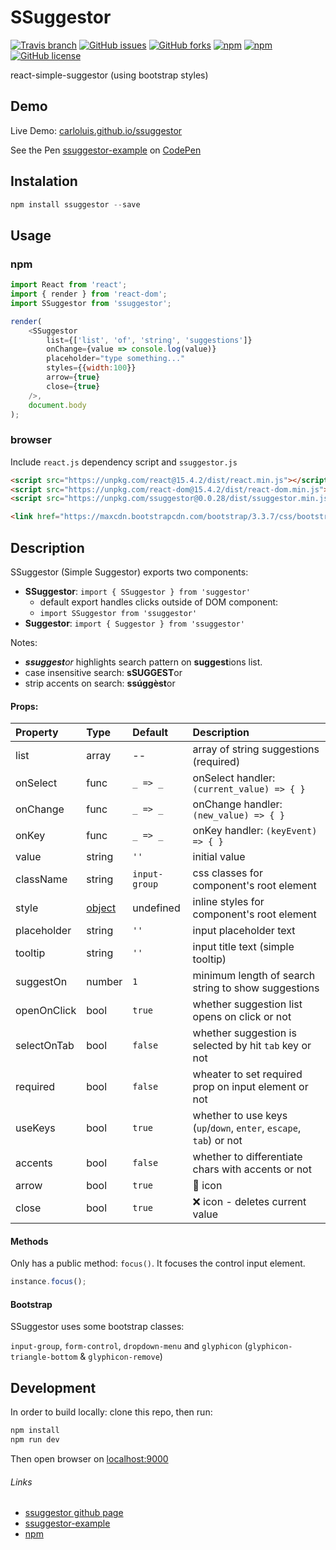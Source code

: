 # SSuggestor

[![Travis branch](https://img.shields.io/travis/carloluis/ssuggestor/master.svg)](https://travis-ci.org/carloluis/ssuggestor)
[![GitHub issues](https://img.shields.io/github/issues/carloluis/ssuggestor.svg)](https://github.com/carloluis/ssuggestor/issues)
[![GitHub forks](https://img.shields.io/github/forks/carloluis/ssuggestor.svg)](https://github.com/carloluis/ssuggestor/network)
[![npm](https://img.shields.io/npm/v/ssuggestor.svg)](https://www.npmjs.com/package/ssuggestor)
[![npm](https://img.shields.io/npm/dt/ssuggestor.svg)](https://npm-stat.com/charts.html?package=ssuggestor)
[![GitHub license](https://img.shields.io/badge/license-MIT-blue.svg)](https://raw.githubusercontent.com/carloluis/ssuggestor/master/LICENSE)

react-simple-suggestor (using bootstrap styles)

## Demo

Live Demo: [carloluis.github.io/ssuggestor](https://carloluis.github.io/ssuggestor/)

See the Pen [ssuggestor-example](http://codepen.io/carloluis/pen/rjpLYw/) on [CodePen](http://codepen.io)

## Instalation

```javascript
npm install ssuggestor --save
```

## Usage 

### npm

```javascript
import React from 'react';
import { render } from 'react-dom';
import SSuggestor from 'ssuggestor';

render(
	<SSuggestor 
		list={['list', 'of', 'string', 'suggestions']}
		onChange={value => console.log(value)}
		placeholder="type something..."
		styles={{width:100}}
		arrow={true}
		close={true}
	/>,
	document.body
);

```

### browser

Include `react.js` dependency script and `ssuggestor.js` 

```html
<script src="https://unpkg.com/react@15.4.2/dist/react.min.js"></script>
<script src="https://unpkg.com/react-dom@15.4.2/dist/react-dom.min.js"></script>
<script src="https://unpkg.com/ssuggestor@0.0.28/dist/ssuggestor.min.js"></script>

<link href="https://maxcdn.bootstrapcdn.com/bootstrap/3.3.7/css/bootstrap.min.css">
```

## Description

SSuggestor (Simple Suggestor) exports two components:
* __SSuggestor__: `import { SSuggestor } from 'suggestor'`
	* default export handles clicks outside of DOM component: 
  * `import SSuggestor from 'ssuggestor'`
* __Suggestor__: `import { Suggestor } from 'ssuggestor'`

Notes: 
* _**ssuggest**or_ highlights search pattern on **suggest**ions list.
* case insensitive search: **sSUGGEST**or 
* strip accents on search: **ssúggèst**or

#### Props:

Property | Type | Default | Description
:--------|:-----|:--------|:-----------
list     | array | -- | array of string suggestions (required)
onSelect | func | `_ => _` | onSelect handler: `(current_value) => { }`
onChange | func | `_ => _` | onChange handler: `(new_value) => { }`
onKey	 | func | `_ => _` | onKey handler: `(keyEvent) => { }`
value    | string | `''` | initial value
className| string | `input-group` | css classes for component's root element
style    | [object](https://facebook.github.io/react/docs/dom-elements.html#style "react style object") | undefined | inline styles for component's root element
placeholder | string | `''` | input placeholder text
tooltip  | string | `''` | input title text (simple tooltip)
suggestOn| number | `1` | minimum length of search string to show suggestions
openOnClick | bool | `true` | whether suggestion list opens on click or not
selectOnTab | bool | `false` | whether suggestion is selected by hit `tab` key or not
required | bool | `false` | wheater to set required prop on input element or not
useKeys  | bool | `true` | whether to use keys (`up`/`down`, `enter`, `escape`, `tab`) or not
accents	 | bool | `false`| whether to differentiate chars with accents or not
arrow    | bool | `true` | :small_red_triangle_down: icon
close    | bool | `true` | :x: icon - deletes current value


#### Methods

Only has a public method: `focus()`. It focuses the control input element.
```javascript
instance.focus();
```

#### Bootstrap

SSuggestor uses some bootstrap classes: 

`input-group`, `form-control`, `dropdown-menu` and `glyphicon` (`glyphicon-triangle-bottom` & `glyphicon-remove`) 

## Development

In order to build locally: clone this repo, then run:
```javascript
npm install
npm run dev
```

Then open browser on [localhost:9000](http://localhost:9000/)

###### Links
* [ssuggestor github page](https://carloluis.github.io/ssuggestor/)
* [ssuggestor-example](http://codepen.io/carloluis/pen/rjpLYw/)
* [npm](https://www.npmjs.com/package/ssuggestor "ssuggestor@npm")
